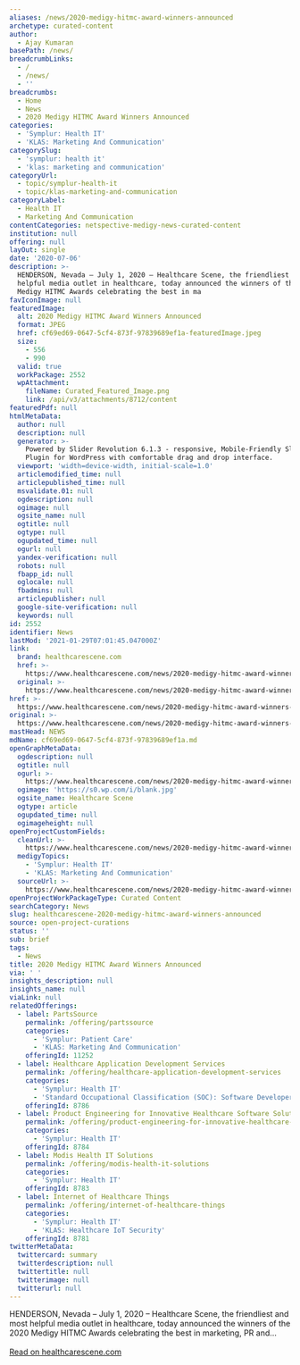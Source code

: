 ```yaml
---
aliases: /news/2020-medigy-hitmc-award-winners-announced
archetype: curated-content
author:
  - Ajay Kumaran
basePath: /news/
breadcrumbLinks:
  - /
  - /news/
  - ''
breadcrumbs:
  - Home
  - News
  - 2020 Medigy HITMC Award Winners Announced
categories:
  - 'Symplur: Health IT'
  - 'KLAS: Marketing And Communication'
categorySlug:
  - 'symplur: health it'
  - 'klas: marketing and communication'
categoryUrl:
  - topic/symplur-health-it
  - topic/klas-marketing-and-communication
categoryLabel:
  - Health IT
  - Marketing And Communication
contentCategories: netspective-medigy-news-curated-content
institution: null
offering: null
layOut: single
date: '2020-07-06'
description: >-
  HENDERSON, Nevada – July 1, 2020 – Healthcare Scene, the friendliest and most
  helpful media outlet in healthcare, today announced the winners of the 2020
  Medigy HITMC Awards celebrating the best in ma
favIconImage: null
featuredImage:
  alt: 2020 Medigy HITMC Award Winners Announced
  format: JPEG
  href: cf69ed69-0647-5cf4-873f-97839689ef1a-featuredImage.jpeg
  size:
    - 556
    - 990
  valid: true
  workPackage: 2552
  wpAttachment:
    fileName: Curated_Featured_Image.png
    link: /api/v3/attachments/8712/content
featuredPdf: null
htmlMetaData:
  author: null
  description: null
  generator: >-
    Powered by Slider Revolution 6.1.3 - responsive, Mobile-Friendly Slider
    Plugin for WordPress with comfortable drag and drop interface.
  viewport: 'width=device-width, initial-scale=1.0'
  articlemodified_time: null
  articlepublished_time: null
  msvalidate.01: null
  ogdescription: null
  ogimage: null
  ogsite_name: null
  ogtitle: null
  ogtype: null
  ogupdated_time: null
  ogurl: null
  yandex-verification: null
  robots: null
  fbapp_id: null
  oglocale: null
  fbadmins: null
  articlepublisher: null
  google-site-verification: null
  keywords: null
id: 2552
identifier: News
lastMod: '2021-01-29T07:01:45.047000Z'
link:
  brand: healthcarescene.com
  href: >-
    https://www.healthcarescene.com/news/2020-medigy-hitmc-award-winners-announced/
  original: >-
    https://www.healthcarescene.com/news/2020-medigy-hitmc-award-winners-announced/
href: >-
  https://www.healthcarescene.com/news/2020-medigy-hitmc-award-winners-announced/
original: >-
  https://www.healthcarescene.com/news/2020-medigy-hitmc-award-winners-announced/
mastHead: NEWS
mdName: cf69ed69-0647-5cf4-873f-97839689ef1a.md
openGraphMetaData:
  ogdescription: null
  ogtitle: null
  ogurl: >-
    https://www.healthcarescene.com/news/2020-medigy-hitmc-award-winners-announced/
  ogimage: 'https://s0.wp.com/i/blank.jpg'
  ogsite_name: Healthcare Scene
  ogtype: article
  ogupdated_time: null
  ogimageheight: null
openProjectCustomFields:
  cleanUrl: >-
    https://www.healthcarescene.com/news/2020-medigy-hitmc-award-winners-announced/
  medigyTopics:
    - 'Symplur: Health IT'
    - 'KLAS: Marketing And Communication'
  sourceUrl: >-
    https://www.healthcarescene.com/news/2020-medigy-hitmc-award-winners-announced/
openProjectWorkPackageType: Curated Content
searchCategory: News
slug: healthcarescene-2020-medigy-hitmc-award-winners-announced
source: open-project-curations
status: ''
sub: brief
tags:
  - News
title: 2020 Medigy HITMC Award Winners Announced
via: ' '
insights_description: null
insights_name: null
viaLink: null
relatedOfferings:
  - label: PartsSource
    permalink: /offering/partssource
    categories:
      - 'Symplur: Patient Care'
      - 'KLAS: Marketing And Communication'
    offeringId: 11252
  - label: Healthcare Application Development Services
    permalink: /offering/healthcare-application-development-services
    categories:
      - 'Symplur: Health IT'
      - 'Standard Occupational Classification (SOC): Software Developers'
    offeringId: 8786
  - label: Product Engineering for Innovative Healthcare Software Solutions
    permalink: /offering/product-engineering-for-innovative-healthcare-software-solutions
    categories:
      - 'Symplur: Health IT'
    offeringId: 8784
  - label: Modis Health IT Solutions
    permalink: /offering/modis-health-it-solutions
    categories:
      - 'Symplur: Health IT'
    offeringId: 8783
  - label: Internet of Healthcare Things
    permalink: /offering/internet-of-healthcare-things
    categories:
      - 'Symplur: Health IT'
      - 'KLAS: Healthcare IoT Security'
    offeringId: 8781
twitterMetaData:
  twittercard: summary
  twitterdescription: null
  twittertitle: null
  twitterimage: null
  twitterurl: null
---
```

HENDERSON, Nevada – July 1, 2020 – Healthcare Scene, the friendliest and most helpful media outlet in healthcare, today announced the winners of the 2020 Medigy HITMC Awards celebrating the best in marketing, PR and…<br><br><a target="_blank" href=https://www.healthcarescene.com/news/2020-medigy-hitmc-award-winners-announced/>Read on healthcarescene.com</a>